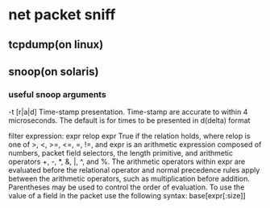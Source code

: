 # net packet sniff 

## tcpdump(on linux)


## snoop(on solaris)
### useful snoop arguments
-t [r|a|d]
Time-stamp presentation. Time-stamp are accurate to within 4 microseconds. The default is for times to be presented in d(delta) format

filter expression: expr relop expr
True if the relation holds, where relop is one of >, <, >=, <=, =, !=, and expr is an arithmetic expression composed of numbers, packet field selectors, the length primitive, and arithmetic operators +, -, *, &, |, ^, and %. The arithmetic operators within expr are evaluated before the relational operator and normal precedence rules apply between the arithmetic operators, such as multiplication before addition. Parentheses may be used to control the order of evaluation. To use the value of a field in the packet use the following syntax:
base[expr[:size]]


